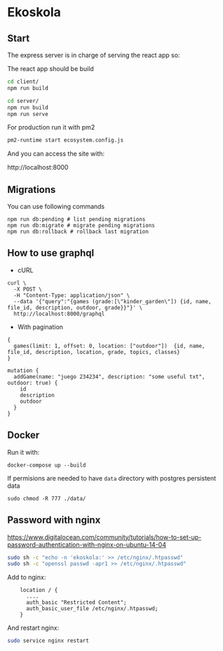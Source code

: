 # Ekoskola

## Start

The express server is in charge of serving the react app so:

The react app should be build

```bash
cd client/
npm run build
```

```bash
cd server/
npm run build
npm run serve
```

For production run it with pm2

```bash
pm2-runtime start ecosystem.config.js
```

And you can access the site with:

http://localhost:8000

## Migrations

You can use following commands
```
npm run db:pending # list pending migrations
npm run db:migrate # migrate pending migrations
npm run db:rollback # rollback last migration
```

## How to use graphql

* cURL

```
curl \
  -X POST \
  -H "Content-Type: application/json" \
  --data '{"query":"{games (grade:[\"kinder_garden\"]) {id, name, file_id, description, outdoor, grade}}"}' \
  http://localhost:8000/graphql
```

* With pagination

```
{
  games(limit: 1, offset: 0, location: ["outdoor"])  {id, name, file_id, description, location, grade, topics, classes}
}
```


```
mutation {
  addGame(name: "juego 234234", description: "some useful txt", outdoor: true) {
    id
    description
    outdoor
  }
}
```

## Docker

Run it with:

```
docker-compose up --build
```

If permisions are needed to have `data` directory with postgres persistent data

```
sudo chmod -R 777 ./data/
```

## Password with nginx

https://www.digitalocean.com/community/tutorials/how-to-set-up-password-authentication-with-nginx-on-ubuntu-14-04

```bash
sudo sh -c "echo -n 'ekoskola:' >> /etc/nginx/.htpasswd"
sudo sh -c "openssl passwd -apr1 >> /etc/nginx/.htpasswd"
```

Add to nginx:

```
    location / {
      ....
      auth_basic "Restricted Content";
      auth_basic_user_file /etc/nginx/.htpasswd;
    }
```

And restart nginx:

```bash
sudo service nginx restart
```
